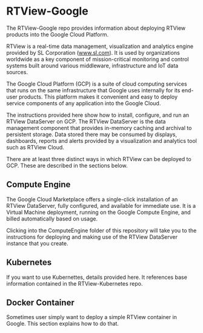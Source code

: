 # RTView-Google

The RTView-Google repo provides information about deploying RTView products into the Google Cloud Platform.

RTView is a real-time data management, visualization and analytics engine provided by SL Corporation (www.sl.com). It is used by organizations worldwide as a key component of mission-critical monitoring and control systems built around various middleware, infrastructure and IoT data sources.

The Google Cloud Platform (GCP) is a suite of cloud computing services that runs on the same infrastructure that Google uses internally for its end-user products. This platform makes it convenient and easy to deploy service components of any application into the Google Cloud. 

The instructions provided here show how to install, configure, and run an RTView DataServer on GCP.
The RTView DataServer is the data management component that provides in-memory caching and archival to persistent storage. Data stored there may be consumed by displays, dashboards, reports and alerts provided by a visualization and analytics tool such as RTView Cloud.

There are at least three distinct ways in which RTView can be deployed to GCP. These are described in the sections below.

## Compute Engine

The Google Cloud Marketplace offers a single-click installation of an RTView DataServer, fully configured, and available for immediate use. It is a Virtual Machine deployment, running on the Google Compute Engine, and billed automatically based on usage.

Clicking into the ComputeEngine folder of this repository will take you to the instructions for deploying and making use of the RTView DataServer instance that you create. 

## Kubernetes

If you want to use Kubernettes, details provided here. It references base information contained in the RTView-Kubernetes repo.

## Docker Container

Sometimes user simply want to deploy a simple RTView container in Google.  This section explains how to do that.


